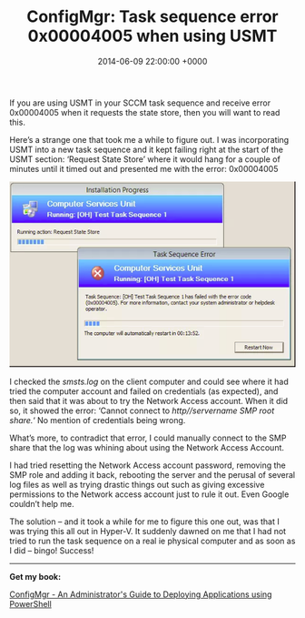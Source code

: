 ﻿---
layout: post
title:  "ConfigMgr: Task sequence error 0x00004005 when using USMT"
date:   2014-06-09 22:00:00 +0000
categories: ConfigMgr
tags: [configmgr, tasksequence, usmt]
---

If you are using USMT in your SCCM task sequence and receive error 0x00004005 when it requests the state store, then you will want to read this.

Here’s a strange one that took me a while to figure out.  I was incorporating USMT into a new task sequence and it kept failing right at the start of the USMT section: ‘Request State Store’ where it would hang for a couple of minutes until it timed out and presented me with the error: 0x00004005

![1-8](/assets/images/1-8.PNG)

I checked the *smsts.log* on the client computer and could see where it had tried the computer account and failed on credentials (as expected), and then said that it was about to try the Network Access account.  When it did so, it showed the error: ‘Cannot connect to *http//servername SMP root share.*‘  No mention of credentials being wrong.

What’s more, to contradict that error, I could manually connect to the SMP share that the log was whining about using the Network Access Account.

I had tried resetting the Network Access account password, removing the SMP role and adding it back, rebooting the server and the perusal of several log files as well as trying drastic things out such as giving excessive permissions to the Network access account just to rule it out.  Even Google couldn’t help me.

The solution – and it took a while for me to figure this one out, was that I was trying this all out in Hyper-V.  It suddenly dawned on me that I had not tried to run the task sequence on a real ie physical computer and as soon as I did –  bingo!  Success!

---

**Get my book:**

[ConfigMgr - An Administrator's Guide to Deploying Applications using PowerShell](https://leanpub.com/configmgr-DeployUsingPS)